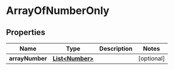

# ArrayOfNumberOnly

## Properties

Name | Type | Description | Notes
------------ | ------------- | ------------- | -------------
**arrayNumber** | [**List&lt;Number&gt;**](Number.md) |  |  [optional]



